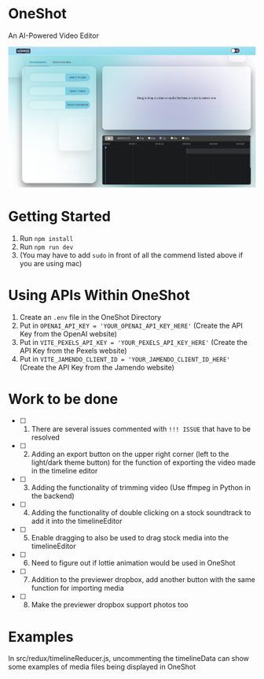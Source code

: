 # OneShot

An AI-Powered Video Editor

![](https://github.com/wilsonchenghy/OneShot/blob/main/OneShot.png)
 
# Getting Started
1. Run ``` npm install ```
2. Run ``` npm run dev ```
3. (You may have to add ``` sudo ``` in front of all the commend listed above if you are using mac)

# Using APIs Within OneShot
1. Create an ``` .env ``` file in the OneShot Directory
2. Put in ``` OPENAI_API_KEY = 'YOUR_OPENAI_API_KEY_HERE' ``` (Create the API Key from the OpenAI website)
3. Put in ``` VITE_PEXELS_API_KEY = 'YOUR_PEXELS_API_KEY_HERE' ``` (Create the API Key from the Pexels website)
4. Put in ``` VITE_JAMENDO_CLIENT_ID = 'YOUR_JAMENDO_CLIENT_ID_HERE' ``` (Create the API Key from the Jamendo website)

# Work to be done
- [ ] 1. There are several issues commented with ``` !!! ISSUE ``` that have to be resolved
- [ ] 2. Adding an export button on the upper right corner (left to the light/dark theme button) for the function of exporting the video made in the timeline editor
- [ ] 3. Adding the functionality of trimming video (Use ffmpeg in Python in the backend)
- [ ] 4. Adding the functionality of double clicking on a stock soundtrack to add it into the timelineEditor
- [ ] 5. Enable dragging to also be used to drag stock media into the timelineEditor
- [ ] 6. Need to figure out if lottie animation would be used in OneShot
- [ ] 7. Addition to the previewer dropbox, add another button with the same function for importing media
- [ ] 8. Make the previewer dropbox support photos too

# Examples
In src/redux/timelineReducer.js, uncommenting the timelineData can show some examples of media files being displayed in OneShot
